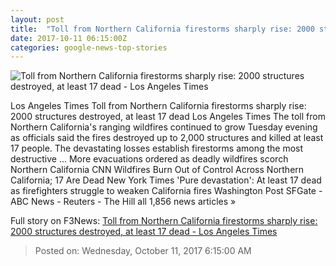 ```yaml
---
layout: post
title:  "Toll from Northern California firestorms sharply rise: 2000 structures destroyed, at least 17 dead - Los Angeles Times"
date: 2017-10-11 06:15:00Z
categories: google-news-top-stories
---
```


![Toll from Northern California firestorms sharply rise: 2000 structures destroyed, at least 17 dead - Los Angeles Times](http://www.trbimg.com/img-59dd4002/turbine/la-me-ln-fires-20171010)

Los Angeles Times Toll from Northern California firestorms sharply rise: 2000 structures destroyed, at least 17 dead Los Angeles Times The toll from Northern California's ranging wildfires continued to grow Tuesday evening as officials said the fires destroyed up to 2,000 structures and killed at least 17 people. The devastating losses establish firestorms among the most destructive ... More evacuations ordered as deadly wildfires scorch Northern California CNN Wildfires Burn Out of Control Across Northern California; 17 Are Dead New York Times 'Pure devastation': At least 17 dead as firefighters struggle to weaken California fires Washington Post SFGate - ABC News - Reuters - The Hill all 1,856 news articles »


Full story on F3News: [Toll from Northern California firestorms sharply rise: 2000 structures destroyed, at least 17 dead - Los Angeles Times](http://www.f3nws.com/n/XZYkMF)

> Posted on: Wednesday, October 11, 2017 6:15:00 AM
